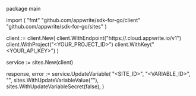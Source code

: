 package main

import (
    "fmt"
    "github.com/appwrite/sdk-for-go/client"
    "github.com/appwrite/sdk-for-go/sites"
)

client := client.New(
    client.WithEndpoint("https://<REGION>.cloud.appwrite.io/v1")
    client.WithProject("<YOUR_PROJECT_ID>")
    client.WithKey("<YOUR_API_KEY>")
)

service := sites.New(client)

response, error := service.UpdateVariable(
    "<SITE_ID>",
    "<VARIABLE_ID>",
    "<KEY>",
    sites.WithUpdateVariableValue("<VALUE>"),
    sites.WithUpdateVariableSecret(false),
)
